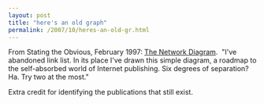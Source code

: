 ```yaml
---
layout: post
title: "here's an old graph"
permalink: /2007/10/heres-an-old-gr.html
---
```


From Stating the Obvious, February 1997: [The Network Diagram](http://www.theobvious.com/network/).  "I've abandoned link list. In its place I've drawn this simple diagram, a roadmap to the self-absorbed world of Internet publishing. Six degrees of separation? Ha. Try two at the most."

Extra credit for identifying the publications that still exist.